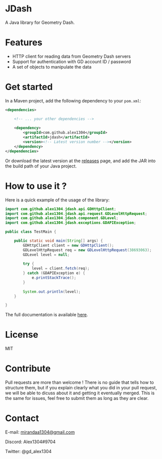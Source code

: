 # JDash

A Java library for Geometry Dash.

# Features

- HTTP client for reading data from Geometry Dash servers
- Support for authentication with GD account ID / password
- A set of objects to manipulate the data

# Get started

In a Maven project, add the following dependency to your `pom.xml`:

```xml
<dependencies>

	<!-- ... your other dependencies -->
	
	<dependency>
		<groupId>com.github.alex1304</groupId>
		<artifactId>jdash</artifactId>
		<version><!-- Latest version number --></version>
	</dependency>
</dependencies>
```

Or download the latest version at the [releases](https://github.com/Alex1304/jdash/releases) page, and add the JAR into the build path of your Java project.

# How to use it ?

Here is a quick example of the usage of the library:

```Java
import com.github.alex1304.jdash.api.GDHttpClient;
import com.github.alex1304.jdash.api.request.GDLevelHttpRequest;
import com.github.alex1304.jdash.component.GDLevel;
import com.github.alex1304.jdash.exceptions.GDAPIException;

public class TestMain {

	public static void main(String[] args) {
		GDHttpClient client = new GDHttpClient();
		GDLevelHttpRequest req = new GDLevelHttpRequest(38693063);
		GDLevel level = null;
		
		try {
			level = client.fetch(req);
		} catch (GDAPIException e) {
			e.printStackTrace();
		}
		
		System.out.println(level);
	}

}

```

The full documentation is available [here](http://jdash.readthedocs.io/en/latest).

# License

MIT

# Contribute

Pull requests are more than welcome ! There is no guide that tells how to structure them, but if you explain clearly what you did in your pull request, we will be able to dicuss about it and getting it eventually merged. This is the same for issues, feel free to submit them as long as they are clear.

# Contact

E-mail: mirandaa1304@gmail.com

Discord: Alex1304#9704

Twitter: @gd_alex1304